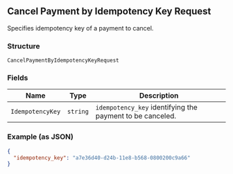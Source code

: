 ## Cancel Payment by Idempotency Key Request

Specifies idempotency key of a payment to cancel.

### Structure

`CancelPaymentByIdempotencyKeyRequest`

### Fields

| Name | Type | Description |
|  --- | --- | --- |
| `IdempotencyKey` | `string` | `idempotency_key` identifying the payment to be canceled. |

### Example (as JSON)

```json
{
  "idempotency_key": "a7e36d40-d24b-11e8-b568-0800200c9a66"
}
```

